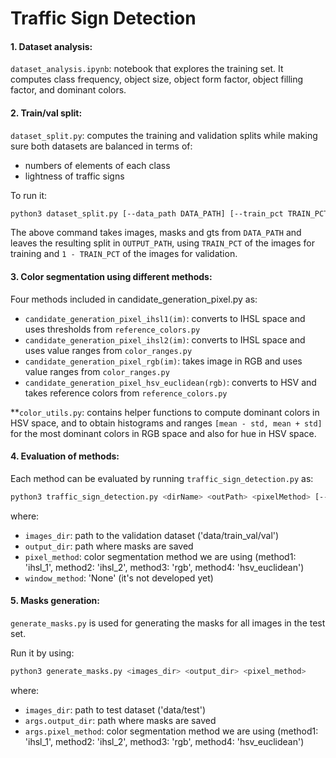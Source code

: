 # Traffic Sign Detection

#### 1. Dataset analysis:
`dataset_analysis.ipynb`: notebook that explores the training set. It computes class frequency, object size, object form factor, object filling factor, and dominant colors.


#### 2. Train/val split:
`dataset_split.py`: computes the training and validation splits while making sure both datasets are balanced in terms of:
- numbers of elements of each class
- lightness of traffic signs
 
To run it:
```bash
python3 dataset_split.py [--data_path DATA_PATH] [--train_pct TRAIN_PCT] [--output_path OUTPUT_PATH]
```
The above command takes images, masks and gts from `DATA_PATH` and leaves the resulting split in `OUTPUT_PATH`, using `TRAIN_PCT` of the images for training and `1 - TRAIN_PCT` of the images for validation.


#### 3. Color segmentation using different methods:
Four methods included in candidate_generation_pixel.py as:
- `candidate_generation_pixel_ihsl1(im)`: converts to IHSL space and uses thresholds from `reference_colors.py`
- `candidate_generation_pixel_ihsl2(im)`: converts to IHSL space and uses value ranges from `color_ranges.py`
- `candidate_generation_pixel_rgb(im)`: takes image in RGB and uses value ranges from `color_ranges.py`
- `candidate_generation_pixel_hsv_euclidean(rgb)`: converts to HSV and takes reference colors from
`reference_colors.py`

**`color_utils.py`: contains helper functions to compute dominant colors in HSV space, and to obtain histograms and ranges `[mean - std, mean + std]` for the most dominant colors in RGB space and also for hue in HSV space.


#### 4. Evaluation of methods:
Each method can be evaluated by running `traffic_sign_detection.py` as:

```bash
python3 traffic_sign_detection.py <dirName> <outPath> <pixelMethod> [--windowMethod=<wm>]
```
where:
- `images_dir`: path to the validation dataset ('data/train_val/val')
- `output_dir`: path where masks are saved
- `pixel_method`: color segmentation method we are using (method1: 'ihsl_1', method2: 'ihsl_2', method3: 'rgb',
 method4: 'hsv_euclidean')
- `window_method`: 'None' (it's not developed yet)

#### 5. Masks generation:
`generate_masks.py` is used for generating the masks for all images in the test set.

Run it by using:
```bash
python3 generate_masks.py <images_dir> <output_dir> <pixel_method>
```
where:
- `images_dir`: path to test dataset ('data/test')
- `args.output_dir`: path where masks are saved
- `args.pixel_method`: color segmentation method we are using (method1: 'ihsl_1', method2: 'ihsl_2', method3: 'rgb',
 method4: 'hsv_euclidean')
